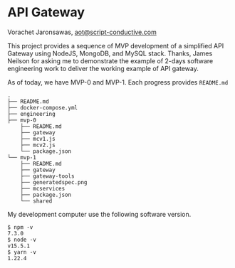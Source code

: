 # API Gateway 

Vorachet Jaronsawas, <aot@script-conductive.com>

This project provides a sequence of MVP development of a simplified API Gateway using NodeJS, MongoDB, and MySQL stack. Thanks, James Neilson for asking me to demonstrate the example of 2-days software engineering work to deliver the working example of API gateway.

As of today, we have MVP-0 and MVP-1. Each progress provides ```README.md```

```
.
├── README.md
├── docker-compose.yml
├── engineering
├── mvp-0
    ├── README.md
    ├── gateway
    ├── mcv1.js
    ├── mcv2.js
    └── package.json
└── mvp-1
    ├── README.md
    ├── gateway
    ├── gateway-tools
    ├── generatedspec.png
    ├── mcservices
    ├── package.json
    └── shared
```

My development computer use the following software version. 
```
$ npm -v
7.3.0
$ node -v
v15.5.1
$ yarn -v
1.22.4

```